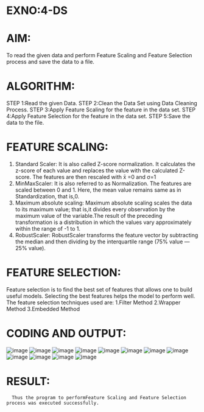 # EXNO:4-DS
# AIM:
To read the given data and perform Feature Scaling and Feature Selection process and save the
data to a file.

# ALGORITHM:
STEP 1:Read the given Data.
STEP 2:Clean the Data Set using Data Cleaning Process.
STEP 3:Apply Feature Scaling for the feature in the data set.
STEP 4:Apply Feature Selection for the feature in the data set.
STEP 5:Save the data to the file.

# FEATURE SCALING:
1. Standard Scaler: It is also called Z-score normalization. It calculates the z-score of each value and replaces the value with the calculated Z-score. The features are then rescaled with x̄ =0 and σ=1
2. MinMaxScaler: It is also referred to as Normalization. The features are scaled between 0 and 1. Here, the mean value remains same as in Standardization, that is,0.
3. Maximum absolute scaling: Maximum absolute scaling scales the data to its maximum value; that is,it divides every observation by the maximum value of the variable.The result of the preceding transformation is a distribution in which the values vary approximately within the range of -1 to 1.
4. RobustScaler: RobustScaler transforms the feature vector by subtracting the median and then dividing by the interquartile range (75% value — 25% value).

# FEATURE SELECTION:
Feature selection is to find the best set of features that allows one to build useful models. Selecting the best features helps the model to perform well.
The feature selection techniques used are:
1.Filter Method
2.Wrapper Method
3.Embedded Method

# CODING AND OUTPUT:

![image](https://github.com/user-attachments/assets/8c1ff085-65e0-444e-84e5-59634307bebe)
![image](https://github.com/user-attachments/assets/32c2f414-6e29-44b4-a961-1e832e2b9a06)
![image](https://github.com/user-attachments/assets/026594c9-eaa5-4be7-8f75-1f797d59d6ab)
![image](https://github.com/user-attachments/assets/77bcd27d-9566-4d41-9f92-f7814587c2cd)
![image](https://github.com/user-attachments/assets/82699274-389a-45b2-833a-b48f2ff70b62)
![image](https://github.com/user-attachments/assets/749af46e-627d-4bbb-bd57-dadfeaee3925)
![image](https://github.com/user-attachments/assets/dad2facb-90a4-45c1-bc00-91bb24849ef0)
![image](https://github.com/user-attachments/assets/82b15f5b-e9e4-45c4-bef3-ec02694913c6)
![image](https://github.com/user-attachments/assets/87e15a78-b90e-43d1-a504-7b89ecb766cd)
![image](https://github.com/user-attachments/assets/fa73a212-c9b7-481a-8678-f9916b590783)
![image](https://github.com/user-attachments/assets/20fa957e-0b81-4d2a-a09b-7188e106307c)
![image](https://github.com/user-attachments/assets/082f7e67-ac70-4edc-880f-a41d5ff9f139)
# RESULT:
      
      Thus the program to performFeature Scaling and Feature Selection process was executed successfully.
